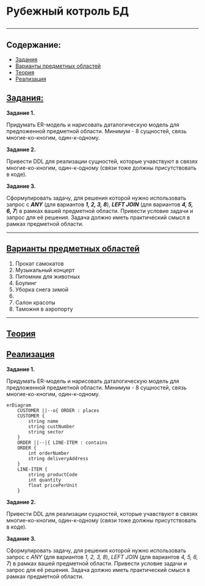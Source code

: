 # Рубежный котроль БД <hr>

## Содержание:
* [Задания](#tasks) 
* [Варианты предметных областей](#subject_area_options)
* [Теория](#theory)
* [Реализация](#realization) 
  
## [Задания:](#tasks)

**Задание 1.**

Придумать ER-модель и нарисовать даталогическую модель для предложенной предметной области. Минимум - 8 сущностей, связь многие-ко-кногим, один-к-одному.

**Задание 2.**

Привести DDL для реализации сущностей, которые учавствуют в связях многие-ко-кногим, один-к-одному (связи тоже должны присутствовать в коде).

**Задание 3.**

Сформулировать задачу, для решения которой нужно использовать запрос с ***ANY*** (для вариантов ***1, 2, 3, 8***), ***LEFT JOIN***
(для вариантов ***4, 5, 6, 7***) в рамках вашей предметной области.
Привести условие задачи и запрос для её решения. Задача должно иметь практический смысл в рамках предметной области.
<hr>

## [Варианты предметных областей](#subject_area_options)
1. Прокат самокатов<br>
2. Музыкальный концерт<br>
3. Питомник для животных<br>
4. Боулинг<br>
5. Уборка снега зимой<br>
6. <br>
7. Салон красоты <br>
8. Таможня в аэропорту<br>
<hr>

## [Теория](#theory)



## [Реализация](#realization) 

<b>Задание 1.</b>

<p>Придумать ER-модель и нарисовать даталогическую модель для предложенной предметной области. Минимум - 8 сущностей, связь многие-ко-кногим, один-к-одному.</p>

```mermaid
erDiagram
    CUSTOMER ||--o{ ORDER : places
    CUSTOMER {
        string name
        string custNumber
        string sector
    }
    ORDER ||--|{ LINE-ITEM : contains
    ORDER {
        int orderNumber
        string deliveryAddress
    }
    LINE-ITEM {
        string productCode
        int quantity
        float pricePerUnit
    }
```

<b>Задание 2.</b>

<p>Привести DDL для реализации сущностей, которые учавствуют в связях многие-ко-кногим, один-к-одному (связи тоже должны присутствовать в коде).</p>


<b>Задание 3.</b>

<p>Сформулировать задачу, для решения которой нужно использовать запрос с <i>ANY</i> (для вариантов <i>1, 2, 3, 8</i>)</span>, <i>LEFT JOIN</i>
(для вариантов <i>4, 5, 6, 7</i>) в рамках вашей предметной области.
Привести условие задачи и запрос для её решения. Задача должно иметь практический смысл в рамках предметной области.</p>
